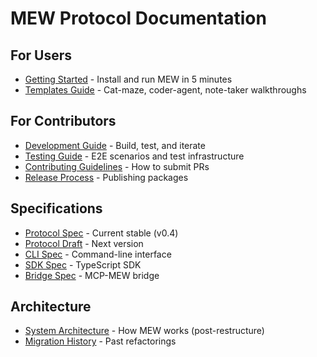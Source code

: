 # MEW Protocol Documentation

## For Users
- [Getting Started](getting-started.md) - Install and run MEW in 5 minutes
- [Templates Guide](templates.md) - Cat-maze, coder-agent, note-taker walkthroughs

## For Contributors
- [Development Guide](development.md) - Build, test, and iterate
- [Testing Guide](testing.md) - E2E scenarios and test infrastructure
- [Contributing Guidelines](../CONTRIBUTING.md) - How to submit PRs
- [Release Process](releasing.md) - Publishing packages

## Specifications
- [Protocol Spec](../spec/protocol/v0.4/SPEC.md) - Current stable (v0.4)
- [Protocol Draft](../spec/protocol/draft/SPEC.md) - Next version
- [CLI Spec](../spec/cli/SPEC.md) - Command-line interface
- [SDK Spec](../spec/sdk/SPEC.md) - TypeScript SDK
- [Bridge Spec](../spec/bridge/SPEC.md) - MCP-MEW bridge

## Architecture
- [System Architecture](architecture.md) - How MEW works (post-restructure)
- [Migration History](../archive/migrations/) - Past refactorings
